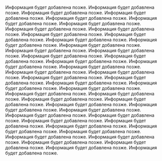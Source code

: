 Информация будет добавлена позже. Информация будет добавлена позже. Информация будет добавлена позже. Информация будет добавлена позже. Информация будет добавлена позже. Информация будет добавлена позже. Информация будет добавлена позже. Информация будет добавлена позже. Информация будет добавлена позже. Информация будет добавлена позже. Информация будет добавлена позже. Информация будет добавлена позже. Информация будет добавлена позже. Информация будет добавлена позже. Информация будет добавлена позже. Информация будет добавлена позже. Информация будет добавлена позже. Информация будет добавлена позже. Информация будет добавлена позже. Информация будет добавлена позже. Информация будет добавлена позже. Информация будет добавлена позже. Информация будет добавлена позже. Информация будет добавлена позже. Информация будет добавлена позже. Информация будет добавлена позже. Информация будет добавлена позже. Информация будет добавлена позже. Информация будет добавлена позже. Информация будет добавлена позже. Информация будет добавлена позже. Информация будет добавлена позже. Информация будет добавлена позже. Информация будет добавлена позже. Информация будет добавлена позже. Информация будет добавлена позже. Информация будет добавлена позже. Информация будет добавлена позже. Информация будет добавлена позже. Информация будет добавлена позже. Информация будет добавлена позже. Информация будет добавлена позже. Информация будет добавлена позже. Информация будет добавлена позже. Информация будет добавлена позже. Информация будет добавлена позже. Информация будет добавлена позже. Информация будет добавлена позже.